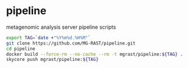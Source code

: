 # pipeline
metagenomic analysis server pipeline scripts 
```bash
export TAG=`date +"%Y%m%d.%H%M"`
git clone https://github.com/MG-RAST/pipeline.git
cd pipeline
docker build --force-rm --no-cache --rm -t mgrast/pipeline:${TAG} .
skycore push mgrast/pipeline:${TAG}
```
